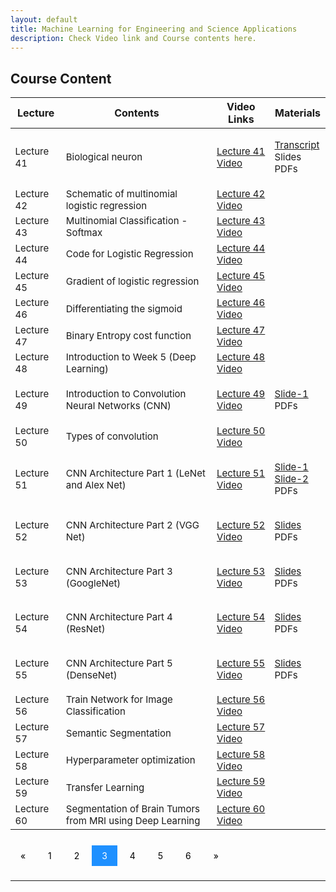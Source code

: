 ```yaml
---
layout: default
title: Machine Learning for Engineering and Science Applications
description: Check Video link and Course contents here.
---
```


## Course Content
<style>
.pagination a {
  color: black;
  float: center;
  padding: 8px 16px;
  text-decoration: none;
  transition: background-color .3s;
}

.pagination a.active {
  background-color: dodgerblue;
  color: white;
}

.pagination a:hover:not(.active) {background-color: #ddd;}
</style>

<table>
<thead>
<tr>
<th>Lecture</th>
<th>Contents</th>
  <th>Video Links</th>
  <th>Materials</th>
</tr>
</thead>
<tbody>
<tr>
<td style="font-size: 15px;">Lecture 41</td>
<td style="font-size: 15px;">Biological neuron</td>
  <td style="font-size: 15px;"><a href="https://youtu.be/PQEpTu47fS4">Lecture 41 Video</a></td>
<td style="font-size: 15px;"><p><a href="https://drive.google.com/drive/folders/1v7Qtk46F1g8k8lVuoPf7KqDjYJq1MhSp">Transcript</a><br>
  Slides<br>
  PDFs</p></td>
</tr>
  <tr>
  <td style="font-size: 15px;">Lecture 42</td>
<td style="font-size: 15px;">Schematic of multinomial logistic regression</td>
  <td style="font-size: 15px;"><a href="https://youtu.be/-JJNKOhkFqA">Lecture 42 Video</a></td>
<td></td>
</tr>
  <tr>
<td style="font-size: 15px;">Lecture 43</td>
<td style="font-size: 15px;">Multinomial Classification - Softmax</td>
  <td style="font-size: 15px;"><a href="https://youtu.be/cM4lmkq8XsU">Lecture 43 Video</a></td>
<td></td>
</tr>
   <tr>
<td style="font-size: 15px;" >Lecture 44</td>
<td style="font-size: 15px;">Code for Logistic Regression</td>
  <td style="font-size: 15px;"><a href="https://youtu.be/v31hgzbge88">Lecture 44 Video</a></td>
<td></td>
</tr>
   <tr>
<td style="font-size: 15px;">Lecture 45</td>
<td style="font-size: 15px;">Gradient of logistic regression</td>
  <td style="font-size: 15px;"><a href="https://youtu.be/xXvgkILaFT4">Lecture 45 Video</a></td>
<td></td>
</tr>
   <tr>
<td style="font-size: 15px;">Lecture 46</td>
<td style="font-size: 15px;">Differentiating the sigmoid</td>
  <td style="font-size: 15px;"><a href="https://youtu.be/pIRHtwRxE3k">Lecture 46 Video</a></td>
<td></td>
</tr>
   <tr>
<td style="font-size: 15px;">Lecture 47</td>
<td style="font-size: 15px;">Binary Entropy cost function</td>
  <td style="font-size: 15px;"><a href="https://youtu.be/2ca_K2rgNVA">Lecture 47 Video</a></td>
<td></td>
</tr>
   <tr>
<td style="font-size: 15px;">Lecture 48</td>
<td style="font-size: 15px;">Introduction to Week 5 (Deep Learning)</td>
  <td style="font-size: 15px;"><a href="https://youtu.be/vBRQXXCnOiE">Lecture 48 Video</a></td>
<td></td>
</tr>
  <tr>
<td style="font-size: 15px;">Lecture 49</td>
<td style="font-size: 15px;">Introduction to Convolution Neural Networks (CNN)</td>
  <td style="font-size: 15px;"><a href="https://youtu.be/cFgASecJGo8">Lecture 49 Video</a></td>
<td style="font-size: 15px;"><p><a href="https://docs.google.com/presentation/d/18CtSe6fUdmrhtQpPGVoQAjrkgpIDMFKx/edit#slide=id.p38">Slide-1</a><br>
  PDFs</p></td>
</tr>
  <tr>
<td style="font-size: 15px;">Lecture 50</td>
<td style="font-size: 15px;">Types of convolution</td>
  <td style="font-size: 15px;"><a href="https://youtu.be/gmr18xg4wTg">Lecture 50 Video</a></td>
<td></td>
</tr>
   <tr>
<td style="font-size: 15px;">Lecture 51</td>
<td style="font-size: 15px;">CNN Architecture Part 1 (LeNet and Alex Net)</td>
  <td style="font-size: 15px;"><a href="https://youtu.be/T7t1uTzh3oI">Lecture 51 Video</a></td>
<td style="font-size: 15px;"><p><a href="https://docs.google.com/presentation/d/1rB-iul60pg9X9l2jt-Q2pb9g5tXLOY6H/edit#slide=id.p1">Slide-1</a><br>
  <a href="https://docs.google.com/presentation/d/1AQ5JmOOLR6trsU2Oh-LsJxOmZopQVGtL/edit#slide=id.p1">Slide-2</a><br>
  PDFs</p></td>
</tr>
   <tr>
<td style="font-size: 15px;">Lecture 52</td>
<td style="font-size: 15px;">CNN Architecture Part 2 (VGG Net)</td>
  <td style="font-size: 15px;"><a href="https://youtu.be/GrLaytcy15M">Lecture 52 Video</a></td>
<td style="font-size: 15px;"><p><a href="https://docs.google.com/presentation/d/1rB-iul60pg9X9l2jt-Q2pb9g5tXLOY6H/edit#slide=id.p1">Slides</a><br>
  PDFs</p></td>
</tr>
   <tr>
<td style="font-size: 15px;">Lecture 53</td>
<td style="font-size: 15px;">CNN Architecture Part 3 (GoogleNet)</td>
  <td style="font-size: 15px;"><a href="https://youtu.be/AUH1hm30VG4">Lecture 53 Video</a></td>
<td style="font-size: 15px;"><p><a href="https://docs.google.com/presentation/d/1rB-iul60pg9X9l2jt-Q2pb9g5tXLOY6H/edit#slide=id.p1">Slides</a><br>
  PDFs</p></td>
</tr>
   <tr>
<td style="font-size: 15px;">Lecture 54</td>
<td style="font-size: 15px;">CNN Architecture Part 4 (ResNet)</td>
  <td style="font-size: 15px;"><a href="https://youtu.be/iBepeakXC08">Lecture 54 Video</a></td>
<td style="font-size: 15px;"><p><a href="https://docs.google.com/presentation/d/1rB-iul60pg9X9l2jt-Q2pb9g5tXLOY6H/edit#slide=id.p1">Slides</a><br>
  PDFs</p></td>
</tr>
   <tr>
<td style="font-size: 15px;">Lecture 55</td>
<td style="font-size: 15px;">CNN Architecture Part 5 (DenseNet)</td>
  <td style="font-size: 15px;"><a href="https://youtu.be/oV4YBitzXKw">Lecture 55 Video</a></td>
<td style="font-size: 15px;"><p><a href="https://docs.google.com/presentation/d/1rB-iul60pg9X9l2jt-Q2pb9g5tXLOY6H/edit#slide=id.p1">Slides</a><br>
  PDFs</p></td>
</tr>
   <tr>
<td style="font-size: 15px;">Lecture 56</td>
<td style="font-size: 15px;">Train Network for Image Classification</td>
  <td style="font-size: 15px;"><a href="https://youtu.be/TFweeMtkRLM">Lecture 56 Video</a></td>
<td></td>
</tr>
   <tr>
<td style="font-size: 15px;">Lecture 57</td>
<td style="font-size: 15px;">Semantic Segmentation</td>
  <td style="font-size: 15px;"><a href="https://youtu.be/_N7HRnBgoCw">Lecture 57 Video</a></td>
<td></td>
</tr>
   <tr>
<td style="font-size: 15px;">Lecture 58</td>
<td style="font-size: 15px;">Hyperparameter optimization</td>
  <td style="font-size: 15px;"><a href="https://youtu.be/lFughnnbBi4">Lecture 58 Video</a></td>
<td></td>
</tr>
   <tr>
<td style="font-size: 15px;">Lecture 59</td>
<td style="font-size: 15px;">Transfer Learning</td>
  <td style="font-size: 15px;"><a href="https://youtu.be/0a8WgnFdTEI">Lecture 59 Video</a></td>
<td></td>
</tr>
   <tr>
<td style="font-size: 15px;">Lecture 60</td>
<td style="font-size: 15px;">Segmentation of Brain Tumors from MRI using Deep Learning</td>
  <td style="font-size: 15px;"><a href="https://youtu.be/PcNqAVNCZrE">Lecture 60 Video</a></td>
<td></td>
</tr>
</tbody>
</table>

<br>
<div class="pagination">
  <a href="course_page2.html">&laquo;</a>
  <a href="course_page.html">1</a>
  <a href="course_page2.html">2</a>
  <a class="active" href="course_page3.html">3</a>
  <a href="course_page4.html">4</a>
  <a href="course_page5.html">5</a>
  <a href="course_page6.html">6</a>
  <a href="course_page4.html">&raquo;</a>
</div>
<br>

---
